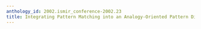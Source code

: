 ```yaml
---
anthology_id: 2002.ismir_conference-2002.23
title: Integrating Pattern Matching into an Analogy-Oriented Pattern Discovery Framework
---
```

